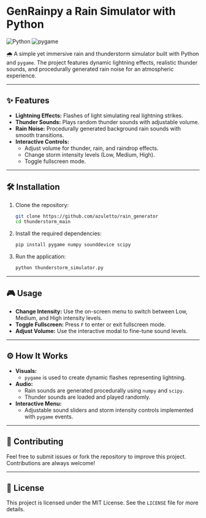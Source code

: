 # GenRainpy a Rain Simulator with Python

![Python](https://img.shields.io/badge/Python-3.10-blue?style=flat-square) ![pygame](https://img.shields.io/badge/pygame-2.1-green?style=flat-square)

🌧️ A simple yet immersive rain and thunderstorm simulator built with Python and `pygame`. The project features dynamic lightning effects, realistic thunder sounds, and procedurally generated rain noise for an atmospheric experience.

---

## ✨ Features

- **Lightning Effects:** Flashes of light simulating real lightning strikes.
- **Thunder Sounds:** Plays random thunder sounds with adjustable volume.
- **Rain Noise:** Procedurally generated background rain sounds with smooth transitions.
- **Interactive Controls:**
  - Adjust volume for thunder, rain, and raindrop effects.
  - Change storm intensity levels (Low, Medium, High).
  - Toggle fullscreen mode.

---

## 🛠️ Installation

1. Clone the repository:
   ```bash
   git clone https://github.com/azuletto/rain_generator
   cd thunderstorm_main
   ```

2. Install the required dependencies:
   ```bash
   pip install pygame numpy sounddevice scipy
   ```

3. Run the application:
   ```bash
   python thunderstorm_simulator.py
   ```

---

## 🎮 Usage

- **Change Intensity:** Use the on-screen menu to switch between Low, Medium, and High intensity levels.
- **Toggle Fullscreen:** Press `F` to enter or exit fullscreen mode.
- **Adjust Volume:** Use the interactive modal to fine-tune sound levels.

---

## ⚙️ How It Works

- **Visuals:**
  - `pygame` is used to create dynamic flashes representing lightning.
- **Audio:**
  - Rain sounds are generated procedurally using `numpy` and `scipy`.
  - Thunder sounds are loaded and played randomly.
- **Interactive Menu:**
  - Adjustable sound sliders and storm intensity controls implemented with `pygame` events.

---

## 🤝 Contributing

Feel free to submit issues or fork the repository to improve this project. Contributions are always welcome!

---

## 📄 License

This project is licensed under the MIT License. See the `LICENSE` file for more details.

